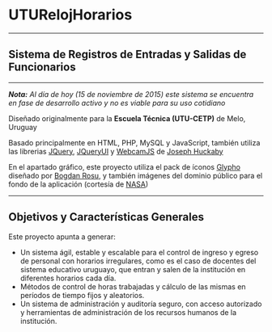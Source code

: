 # UTURelojHorarios
---
## Sistema de Registros de Entradas y Salidas de Funcionarios
---
_**Nota:** Al día de hoy (15 de noviembre de 2015) este sistema se encuentra en fase de desarrollo activo y no es viable para su uso cotidiano_

Diseñado originalmente para la **Escuela Técnica (UTU-CETP)** de Melo, Uruguay

Basado principalmente en HTML, PHP, MySQL y JavaScript, también utiliza las librerias [JQuery](http://jquery.com/), [JQueryUI](http://jqueryui.com/) y [WebcamJS](https://github.com/jhuckaby/webcamjs) de [Joseph Huckaby](https://github.com/jhuckaby)

En el apartado gráfico, este proyecto utiliza el pack de íconos [Glypho](http://www.flaticon.com/packs/glypho) diseñado por [Bogdan Rosu](http://www.flaticon.com/authors/bogdan-rosu), y también imágenes del dominio público para el fondo de la aplicación (cortesía de [NASA](http://apod.nasa.gov/apod/ap050322.html))

---
## Objetivos y Características Generales

Este proyecto apunta a generar:
- Un sistema ágil, estable y escalable para el control de ingreso y egreso de personal con horarios irregulares, como es el caso de docentes del sistema educativo uruguayo, que entran y salen de la institución en diferentes horarios cada día.
- Métodos de control de horas trabajadas y cálculo de las mismas en períodos de tiempo fijos y aleatorios.
- Un sistema de administración y auditoría seguro, con acceso autorizado y herramientas de administración de los recursos humanos de la institución.

